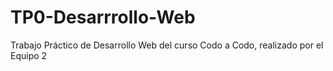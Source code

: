 # TP0-Desarrrollo-Web
Trabajo Práctico de Desarrollo Web del curso Codo a Codo, realizado por el Equipo 2

